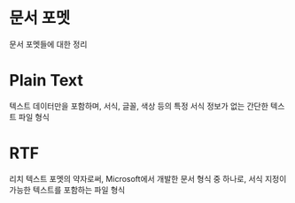 # 문서 포멧
문서 포멧들에 대한 정리

# Plain Text
텍스트 데이터만을 포함하며, 서식, 글꼴, 색상 등의 특정 서식 정보가 없는 간단한 텍스트 파일 형식

# RTF
리치 텍스트 포멧의 약자로써, Microsoft에서 개발한 문서 형식 중 하나로, 서식 지정이 가능한 텍스트를 포함하는 파일 형식